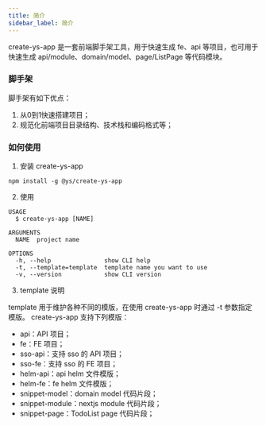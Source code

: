 ```yaml
---
title: 简介
sidebar_label: 简介
---
```


create-ys-app 是一套前端脚手架工具，用于快速生成 fe、api 等项目，也可用于快速生成 api/module、domain/model、page/ListPage 等代码模块。

### 脚手架
脚手架有如下优点：
1. 从0到1快速搭建项目；
2. 规范化前端项目目录结构、技术栈和编码格式等；

### 如何使用
1. 安装 create-ys-app
```shell
npm install -g @ys/create-ys-app 
```

2. 使用

```
USAGE
  $ create-ys-app [NAME]

ARGUMENTS
  NAME  project name

OPTIONS
  -h, --help               show CLI help
  -t, --template=template  template name you want to use
  -v, --version            show CLI version
```

3. template 说明

template 用于维护各种不同的模版，在使用 create-ys-app 时通过 -t 参数指定模版。
create-ys-app 支持下列模版：
- api：API 项目；
- fe：FE 项目；
- sso-api：支持 sso 的 API 项目；
- sso-fe：支持 sso 的 FE 项目；
- helm-api：api helm 文件模版；
- helm-fe：fe helm 文件模版；
- snippet-model：domain model 代码片段；
- snippet-module：nextjs module 代码片段；
- snippet-page：TodoList page 代码片段；
